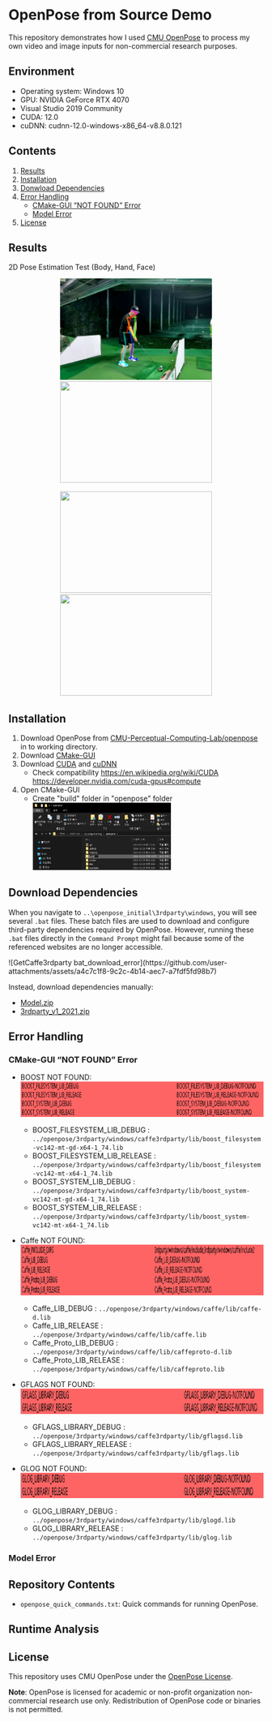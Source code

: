 # OpenPose from Source Demo

This repository demonstrates how I used [CMU OpenPose](https://github.com/CMU-Perceptual-Computing-Lab/openpose) to process my own video and image inputs for non-commercial research purposes.

## Environment 
- Operating system: Windows 10 
- GPU: NVIDIA GeForce RTX 4070
- Visual Studio 2019 Community
- CUDA: 12.0 
- cuDNN: cudnn-12.0-windows-x86_64-v8.8.0.121 

## Contents

1. [Results](#results)
2. [Installation](#installation)
3. [Donwload Dependencies](#Download-Dependencies)
4. [Error Handling](#Error-Handling)
   - [CMake-GUI “NOT FOUND” Error](#cmake-gui-not-found-error)
   - [Model Error](#model-error)
6. [License](#license)

## Results
2D Pose Estimation Test (Body, Hand, Face)
<p align="center">
  <img src="https://github.com/ggamangpro101/openpose-source-demo/blob/master/gif/jm_golf_11.gif" width="300" height="200" />
  <img src="https://github.com/ggamangpro101/openpose-source-demo/blob/master/gif/hand_005.gif" width="300" height="200" />
</p>
<p align="center">
  <img src="https://github.com/ggamangpro101/openpose-source-demo/blob/master/gif/movie_theater_face.gif" width="300" height="200" />
  <img src="https://github.com/ggamangpro101/openpose-source-demo/blob/master/gif/hand_006.gif" width="300" height="200" />
</p>

## Installation
1. Download OpenPose from [CMU-Perceptual-Computing-Lab/openpose](https://github.com/CMU-Perceptual-Computing-Lab/openpose) in to working directory.
2. Download [CMake-GUI](https://cmake.org/download/)
3. Download [CUDA](https://developer.nvidia.com/cuda-toolkit-archive) and [cuDNN](https://developer.nvidia.com/rdp/cudnn-archive)
   - Check compatibility
     https://en.wikipedia.org/wiki/CUDA
     https://developer.nvidia.com/cuda-gpus#compute
4. Open CMake-GUI
   - Create "build" folder in "openpose" folder
     <br>
     <img src="https://github.com/ggamangpro101/openpose-source-demo/blob/master/installation/create_build_folder_zoom.png" width=60% height=60% />


## Download Dependencies
When you navigate to `..\openpose_initial\3rdparty\windows`, you will see several `.bat` files. These batch files are used to download and configure third-party dependencies required by OpenPose. However, running these `.bat` files directly in the `Command Prompt` might fail because some of the referenced websites are no longer accessible. 
<p>
![GetCaffe3rdparty bat_download_error](https://github.com/user-attachments/assets/a4c7c1f8-9c2c-4b14-aec7-a7fdf5fd98b7)
</p>

Instead, download dependencies manually:
- [Model.zip](https://drive.google.com/file/d/1QCSxJZpnWvM00hx49CJ2zky7PWGzpcEh/edit)
- [3rdparty_v1_2021.zip](https://drive.google.com/file/d/1WvftDLLEwAxeO2A-n12g5IFtfLbMY9mG/edit)

## Error Handling
### CMake-GUI “NOT FOUND” Error
  
  - BOOST NOT FOUND:
    <img src=https://github.com/ggamangpro101/openpose-source-demo/blob/master/error/BOOST_NOTFOUND.png width="900" height="70"/>
      - BOOST_FILESYSTEM_LIB_DEBUG :
      `../openpose/3rdparty/windows/caffe3rdparty/lib/boost_filesystem-vc142-mt-gd-x64-1_74.lib`
      - BOOST_FILESYSTEM_LIB_RELEASE : 
      `../openpose/3rdparty/windows/caffe3rdparty/lib/boost_filesystem-vc142-mt-x64-1_74.lib`
      - BOOST_SYSTEM_LIB_DEBUG :
      `../openpose/3rdparty/windows/caffe3rdparty/lib/boost_system-vc142-mt-gd-x64-1_74.lib`
      - BOOST_SYSTEM_LIB_RELEASE :
      `../openpose/3rdparty/windows/caffe3rdparty/lib/boost_system-vc142-mt-x64-1_74.lib`

  - Caffe NOT FOUND:
    <img src=https://github.com/ggamangpro101/openpose-source-demo/blob/master/error/Caffe_NOTFOUND.png width="900" height="100"/>
      - Caffe_LIB_DEBUG :
      `../openpose/3rdparty/windows/caffe/lib/caffe-d.lib`
      - Caffe_LIB_RELEASE :
      `../openpose/3rdparty/windows/caffe/lib/caffe.lib`
      - Caffe_Proto_LIB_DEBUG :
      `../openpose/3rdparty/windows/caffe/lib/caffeproto-d.lib`
      - Caffe_Proto_LIB_RELEASE : 
      `../openpose/3rdparty/windows/caffe/lib/caffeproto.lib`

  - GFLAGS NOT FOUND:
    <img src=https://github.com/ggamangpro101/openpose-source-demo/blob/master/error/GFLAGS_NOTFOUND.png width="900" height="50"/>
      - GFLAGS_LIBRARY_DEBUG :
      `../openpose/3rdparty/windows/caffe3rdparty/lib/gflagsd.lib`
      - GFLAGS_LIBRARY_RELEASE :
      `../openpose/3rdparty/windows/caffe3rdparty/lib/gflags.lib `

  - GLOG NOT FOUND:
    <img src=https://github.com/ggamangpro101/openpose-source-demo/blob/master/error/GLOG_NOTFOUND.png width="900" height="50"/>
      - GLOG_LIBRARY_DEBUG :
      `../openpose/3rdparty/windows/caffe3rdparty/lib/glogd.lib`
      - GLOG_LIBRARY_RELEASE :
      `../openpose/3rdparty/windows/caffe3rdparty/lib/glog.lib`

### Model Error

## Repository Contents
- `openpose_quick_commands.txt`: Quick commands for running OpenPose.


## Runtime Analysis


## License
This repository uses CMU OpenPose under the [OpenPose License](https://github.com/CMU-Perceptual-Computing-Lab/openpose/blob/master/LICENSE).

**Note**: OpenPose is licensed for academic or non-profit organization non-commercial research use only. Redistribution of OpenPose code or binaries is not permitted.
